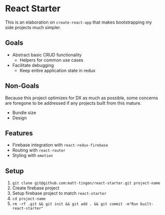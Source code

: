 # React Starter

This is an elaboration on `create-react-app` that makes bootstrapping my side projects much simpler.

## Goals

- Abstract basic CRUD functionality
  - Helpers for common use cases
- Facilitate debugging
  - Keep entire application state in redux

## Non-Goals

Because this project optimizes for DX as much as possible, some concerns are foregone to be addressed if any projects built from this mature.

- Bundle size
- Design

## Features

- Firebase integration with `react-redux-firebase`
- Routing with `react-router`
- Styling with `emotion`

## Setup

1.  `git clone git@github.com:matt-tingen/react-starter.git project-name`
1.  Create firebase project
1.  Setup firebase project to match `react-starter`
1.  `cd project-name`
1.  `rm -rf .git && git init && git add . && git commit -m"Run built-react-starter"`
